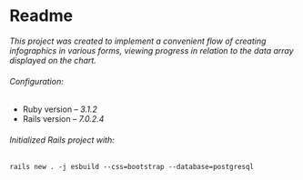 # Readme

_This project was created to implement a convenient flow of creating infographics in various forms, viewing progress in relation to the data array displayed on the chart._

###### Configuration:
* Ruby version – _3.1.2_
* Rails version – _7.0.2.4_

###### Initialized Rails project with: 
`rails new . -j esbuild --css=bootstrap --database=postgresql`
